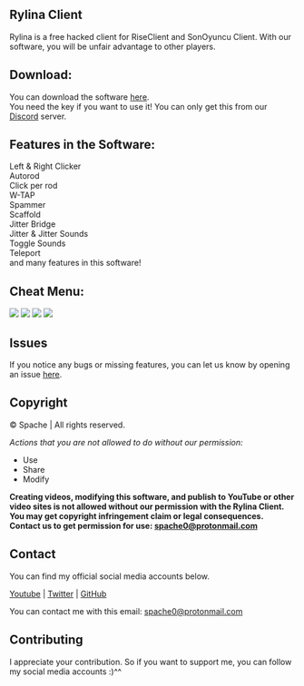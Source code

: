 ## Rylina Client 
Rylina is a free hacked client for RiseClient and SonOyuncu Client. With our software, you will be unfair advantage to other players.

## Download:
You can download the software [here](https://github.com/Rylina/RylinaClient/releases). \
You need the key if you want to use it! You can only get this from our [Discord](https://discord.gg/UhsBe9Qgq8) server.

## Features in the Software:
Left & Right Clicker \
Autorod \
Click per rod \
W-TAP \
Spammer \
Scaffold \
Jitter Bridge \
Jitter & Jitter Sounds \
Toggle Sounds \
Teleport \
and many features in this software!

## Cheat Menu:
<img src="https://i.ibb.co/FKpq1R2/rylina.png" />
<img src="https://i.ibb.co/NKdRPqq/blatant.png" />
<img src="https://i.ibb.co/NKdRPqq/blatant.png" />
<img src="https://i.ibb.co/crCMNgW/other.png" />

## Issues
If you notice any bugs or missing features, you can let us know by opening an issue [here](https://github.com/Rylina/RylinaClient/issues).

## Copyright
©️ Spache | All rights reserved.

*Actions that you are not allowed to do without our permission:*

- Use
- Share
- Modify 

**Creating videos, modifying this software, and publish to YouTube or other video sites is not allowed without our permission with the Rylina Client. You may get copyright infringement claim or legal consequences.**\
**Contact us to get permission for use: spache0@protonmail.com**

## Contact
You can find my official social media accounts below.

[Youtube](https://www.youtube.com/spache00) |
[Twitter](https://twitter.com/Spache0/) |
[GitHub](https://github.com/Spache0) 

You can contact me with this email: spache0@protonmail.com

## Contributing
I appreciate your contribution. So if you want to support me, you can follow my social media accounts :)^^
